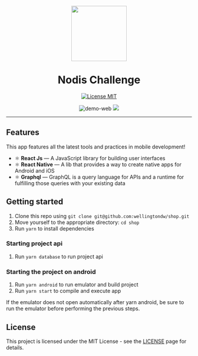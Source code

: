 <h1 align="center">
<br>
   <img src="https://i.imgur.com/EZVI01c.png" width="150px"/>
<br>
<br>
Nodis Challenge
</h1>
<p align="center">
  <a href="https://opensource.org/licenses/MIT">
    <img src="https://img.shields.io/badge/License-MIT-blue.svg" alt="License MIT">
  </a>
</p>

<div align="center">
  <img src="https://im7.ezgif.com/tmp/ezgif-7-7ec58b163790.gif" alt="demo-web">
  <img src="https://im7.ezgif.com/tmp/ezgif-7-739a6eba2222.gif">
</div>

<hr />

## Features

This app features all the latest tools and practices in mobile development!

- ⚛️ **React Js** — A JavaScript library for building user interfaces
- ⚛️ **React Native** — A lib that provides a way to create native apps for Android and iOS
- ⚛️ **Graphql** — GraphQL is a query language for APIs and a runtime for fulfilling those queries with your existing data

## Getting started

1. Clone this repo using `git clone git@github.com:wellingtondw/shop.git`
2. Move yourself to the appropriate directory: `cd shop`<br />
3. Run `yarn` to install dependencies<br />

### Starting project api

1. Run `yarn database` to run project api

### Starting the project on android

1. Run `yarn android` to run emulator and build project
2. Run `yarn start` to compile and execute app

If the emulator does not open automatically after yarn android, be sure to run the emulator before performing the previous steps.

## License

This project is licensed under the MIT License - see the [LICENSE](https://opensource.org/licenses/MIT) page for details.
